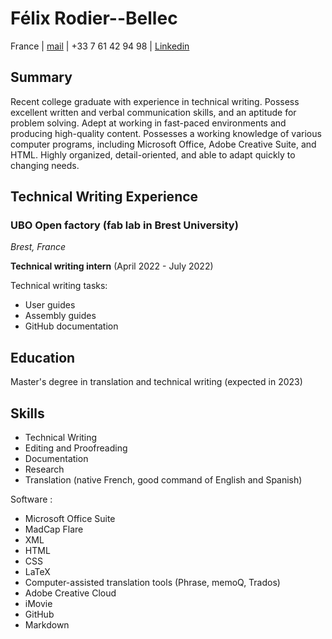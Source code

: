 # Félix Rodier--Bellec

France | [mail](felixrodbel@gmail.com) | +33 7 61 42 94 98 | [Linkedin](https://www.linkedin.com/in/felix-rodier-bellec/)

## Summary

Recent college graduate with experience in technical writing. Possess excellent written and verbal communication skills, and an aptitude for problem solving. Adept at working in fast-paced environments and producing high-quality content. Possesses a working knowledge of various computer programs, including Microsoft Office, Adobe Creative Suite, and HTML. Highly organized, detail-oriented, and able to adapt quickly to changing needs.

## Technical Writing Experience

### UBO Open factory (fab lab in Brest University)
*Brest, France*

**Technical writing intern** (April 2022 - July 2022)

Technical writing tasks:

- User guides
- Assembly guides
- GitHub documentation

  
## Education

Master's degree in translation and technical writing (expected in 2023) 

## Skills

- Technical Writing
- Editing and Proofreading
- Documentation
- Research
- Translation (native French, good command of English and Spanish)

Software :
- Microsoft Office Suite
- MadCap Flare
- XML
- HTML
- CSS
- LaTeX
- Computer-assisted translation tools (Phrase, memoQ, Trados)
- Adobe Creative Cloud
- iMovie
- GitHub
- Markdown

